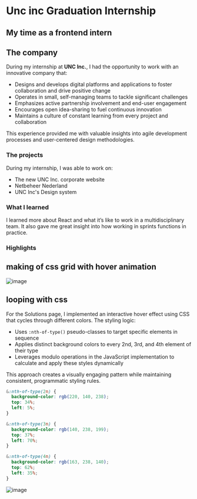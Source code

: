 # Unc inc Graduation Internship
## My time as a frontend intern
## The company
During my internship at **UNC Inc.**, I had the opportunity to work with an innovative company that:

- Designs and develops digital platforms and applications to foster collaboration and drive positive change
- Operates in small, self-managing teams to tackle significant challenges
- Emphasizes active partnership involvement and end-user engagement
- Encourages open idea-sharing to fuel continuous innovation
- Maintains a culture of constant learning from every project and collaboration

This experience provided me with valuable insights into agile development processes and user-centered design methodologies.

### The projects
During my internship, I was able to work on:
- The new UNC Inc. corporate website
- Netbeheer Nederland
- UNC Inc's Design system

### What I learned
I learned more about React and what it’s like to work in a multidisciplinary team. It also gave me great insight into how working in sprints functions in practice.


### Highlights

## making of css grid with hover animation
![image](https://github.com/user-attachments/assets/3bfe9360-f452-4378-8f6e-e5ca8a85d76d)


## looping with css
For the Solutions page, I implemented an interactive hover effect using CSS that cycles through different colors. The styling logic:

- Uses `:nth-of-type()` pseudo-classes to target specific elements in sequence
- Applies distinct background colors to every 2nd, 3rd, and 4th element of their type
- Leverages modulo operations in the JavaScript implementation to calculate and apply these styles dynamically

This approach creates a visually engaging pattern while maintaining consistent, programmatic styling rules.

```css
&:nth-of-type(2n) {
  background-color: rgb(220, 140, 238);
  top: 34%;
  left: 5%;
}

&:nth-of-type(3n) {
  background-color: rgb(140, 238, 199);
  top: 37%;
  left: 70%;
}

&:nth-of-type(4n) {
  background-color: rgb(163, 238, 140);
  top: 62%;
  left: 35%;
}
```
![image](https://github.com/user-attachments/assets/7632470a-f95e-448a-8442-193280281aa2)

